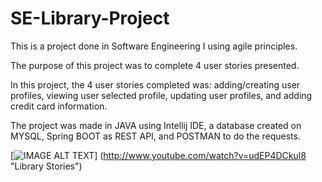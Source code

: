 # SE-Library-Project
This is a project done in Software Engineering I using agile principles.

The purpose of this project was to complete 4 user stories presented.

In this project, the 4 user stories completed was: adding/creating user profiles, viewing user selected profile, updating user profiles, and adding credit card information.

The project was made in JAVA using Intellij IDE, a database created on MYSQL, Spring BOOT as REST API, and POSTMAN to do the requests.

[![IMAGE ALT TEXT](http://img.youtube.com/vi/udEP4DCkul8/0.jpg)]
(http://www.youtube.com/watch?v=udEP4DCkul8 "Library Stories")

